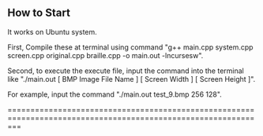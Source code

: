 ## How to Start

It works on Ubuntu system.

First, Compile these at terminal using command "g++ main.cpp system.cpp screen.cpp original.cpp braille.cpp -o main.out -lncursesw".

Second, to execute the execute file, input the command into the terminal like "./main.out [ BMP Image File Name ] [ Screen Width ] [ Screen Height ]".

For example, input the command "./main.out test_9.bmp 256 128".


===============================================================================================================


<!-- 본 프로젝트는 점자와 같은 유니코드를 사용하기에 조금 다르게 NCURSES 로 컴파일하여야 한다.

점자를 사용하지 않으면 "g++ main.cpp -o main.out -lncurses" 로 컴파일하면 되지만, 
  이 프로젝트에서는 유니코드를 사용해서 lncurses 가 아닌 lncursesw 를 사용하여, 
  "g++ main.cpp -o main.out -lncursesw" 로 컴파일하여야 한다.

컴파일 후 실행하는 방법은 "./main.out test_9.bmp" 와 같이 "./main.out" 다음에 열고 싶은 단색 비트맵 이미지 파일을 입력해주면 된다.

참고로, 나는 단색 비트맵 이미지를 윈도우의 그림판을 활용하여 생성하였다.

8의 배수로 이미지의 가로 픽셀 수를 설정하고 ( 예를 들어, 128 x 128 ) ( 세로 픽셀 수는 상관없다. ) 원하는 그림을 그린다. 

그리기를 마치고 '다른 이름으로 저장' 을 클릭한 후 파일 형식을 '단색 비트맵' 으로 설정하여 저장하면 된다. -->
